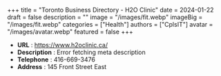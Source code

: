 +++
title = "Toronto Business Directory - H2O Clinic"
date = 2024-01-22
draft = false
description = ""
image = "/images/fit.webp"
imageBig = "/images/fit.webp"
categories = ["Health"]
authors = ["CplsIT"]
avatar = "/images/avatar.webp"
featured = false
+++


* **URL** :  https://www.h2oclinic.ca/
* **Description** : Error fetching meta description
* **Telephone** : 416-669-3476
* **Address** : 145 Front Street East